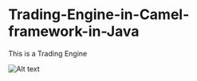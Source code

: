 # Trading-Engine-in-Camel-framework-in-Java

This is a Trading Engine 

![Alt text](https://github.com/xiaomaogy//Trading-Engine-in-Camel-framework-in-Java/blob/master/project_sketch.jpg?raw=true "My title")
